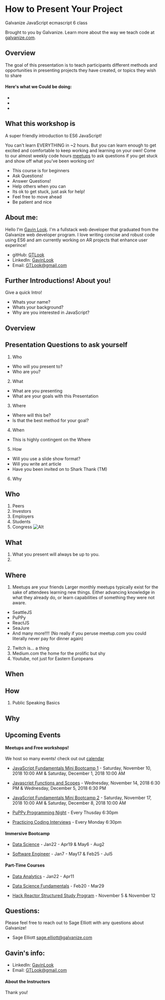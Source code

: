 # How to Present Your Project
Galvanize JavaScript ecmascript 6 class

Brought to you by Galvanize. Learn more about the way we teach code at [galvanize.com](http://galvanize.com).

<!-- Get to this repo by typing in URL: **www.github.com/GTLook/ES6** -->

## Overview
The goal of this presentation is to teach participants different methods and opportunities in presenting projects they have created, or topics they wish to share

#### Here's what we Could be doing:
*
*
*

## What this workshop is

A super friendly introduction to ES6 JavaScript!

You can't learn EVERYTHING in ~2 hours. But you can learn enough to get excited and comfortable to keep working and learning on your own! Come to our almost weekly code hours [meetups](https://www.meetup.com/Learn-Code-Seattle/events/) to ask questions if you get stuck and show off what you've been working on!

- This course is for beginners
- Ask Questions!
- Answer Questions!
- Help others when you can
- Its ok to get stuck, just ask for help!
- Feel free to move ahead
- Be patient and nice


## About me:

Hello I'm [Gavin Look](https://www.linkedin.com/in/gavinlook/). I'm a fullstack web developer that graduated from the Galvanize web developer program.  I love writing concise and robust code using ES6 and am currently working on AR projects that enhance user experince!

- gitHub: [GTLook](https://github.com/GTLook/)
- LinkedIn: [GavinLook](https://www.linkedin.com/in/gavinlook/)
- Email: [GTLook@gmail.com](mailto:GTLook@gmail.com)


## Further Introductions! About you!

Give a quick Intro!

- Whats your name?
- Whats your background?
- Why are you interested in JavaScript?

## Overview

## Presentation Questions to ask yourself
1. Who
- Who will you present to?
- Who are you?
2. What
- What are you presenting
- What are your goals with this Presentation
3. Where
- Where will this be?
- Is that the best method for your goal?
4. When
- This is highly contingent on the Where
5. How
- Will you use a slide show format?
- Will you write ant article
- Have you been invited on to Shark Thank (TM)
6. Why

## Who
1. Peers
2. Investors
3. Employers
4. Students
5. Congress
![Alt](https://i.imgur.com/07F46Tl.jpg "Title")

## What
1. What you present will always be up to you.
2.

## Where
1. Meetups are your friends
Larger monthly meetups typically exist for the sake of attendees learning new things. Either advancing knowledge in what they already do, or learn capabilities of something they were not aware.
* SeattleJS
* PuPPy
* ReactJS
* SeaJure
* And many more!!!! (No really if you peruse meetup.com you could literally never pay for dinner again)
2. Twitch is... a thing
3. Medium.com the home for the prolific but shy
4. Youtube, not just for Eastern Europeans

## When

## How
1. Public Speaking Basics

## Why


## Upcoming Events

#### Meetups and Free workshops!

We host so many events! check out out [calendar](https://www.galvanize.com/seattle/events)

- [JavaScript Fundamentals Mini Bootcamp 1](https://www.eventbrite.com/e/learn-javascript-and-prepare-for-your-technical-interview-javascript-fundamentals-mini-bootcamp-1-tickets-51775610244) - Saturday, November 10, 2018 10:00 AM & Saturday, December 1, 2018 10:00 AM

- [Javascript Functions and Scopes](https://www.eventbrite.com/e/learn-javascript-and-prepare-for-your-technical-interview-javascript-functions-and-scopes-tickets-51775970321) - Wednesday, November 14, 2018 6:30 PM & Wednesday, December 5, 2018 6:30 PM

- [JavaScript Fundamentals Mini Bootcamp 2](https://www.eventbrite.com/e/learn-javascript-and-prepare-for-your-technical-interview-javascript-fundamentals-mini-bootcamp-2-tickets-51776185966) - Saturday, November 17, 2018 10:00 AM & Saturday, December 8, 2018 10:00 AM

- [PuPPy Programming Night](https://www.meetup.com/PSPPython/events/zdzrxpyxnbhc/) - Every Thusday 6:30pm

- [Practicing Coding Interviews](https://www.meetup.com/PSPPython/events/pmqfjqyxnbmc/) - Every Monday 6:30pm



#### Immersive Bootcamp
- [Data Science](https://www.galvanize.com/seattle/data-science) - Jan22 - Apr19 & May6 - Aug2

- [Software Engineer](https://www.galvanize.com/seattle/web-development) - Jan7 - May17 & Feb25 - Jul5

#### Part-Time Courses
- [Data Analytics](https://www.galvanize.com/seattle/data-analytics) - Jan22 - Apr11

- [Data Science Fundamentals](https://www.galvanize.com/seattle/data-science-fundamentals) - Feb20 - Mar29

- [Hack Reactor Structured Study Program](https://getcoding.hackreactor.com/ssp-overview/?utm_source=Galvanize&utm_medium=Part-Time-Courses&utm_campaign=SSP) - November 5 & November 12

## Questions:
Please feel free to reach out to Sage Elliott with any questions about Galvanize!

- Sage Elliott [sage.elliott@galvanize.com](sage.elliott@galvanize.com)

## Gavin's info:

- LinkedIn: [GavinLook](https://www.linkedin.com/in/gavinlook/)
- Email: [GTLook@gmail.com](mailto:GTLook@gmail.com)


#### About the Instructors

<!-- [Gavin Look](https://www.linkedin.com/in/gavinlook/) is a full stack web developer that graduated from the galvanize web developer program speak to me after the presentation to talk about my expereince. -->

Thank you!
